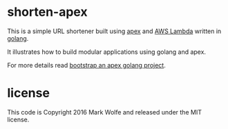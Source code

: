 # shorten-apex

This is a simple URL shortener built using [apex](http://apex.run) and [AWS Lambda](https://aws.amazon.com/lambda/) written in [golang](http://golang.org).

It illustrates how to build modular applications using golang and apex.

For more details read [bootstrap an apex golang project](https://www.wolfe.id.au/2016/08/13/bootstrap-an-apex-golang-project/).

# license

This code is Copyright 2016 Mark Wolfe and released under the MIT license.
